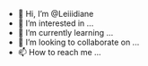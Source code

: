 - 👋 Hi, I’m @Leiiidiane
- 👀 I’m interested in ...
- 🌱 I’m currently learning ...
- 💞️ I’m looking to collaborate on ...
- 📫 How to reach me ...

<!---
Leiiidiane/Leiiidiane is a ✨ special ✨ repository because its `README.md` (this file) appears on your GitHub profile.
You can click the Preview link to take a look at your changes.
--->
